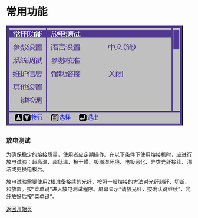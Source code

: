 # 常用功能

![](../.gitbook/assets/1.1.-chang-yong-gong-neng-cai-dan-480.png)

### 放电测试


为确保稳定的熔接质量，使用者应定期操作。在以下条件下使用熔接机时，应进行放电试验：超高温、超低温、极干燥、极潮湿环境、电极恶化、异类光纤接续、清洁或更换电极后。

放电试验需要使用2根准备接续的光纤，按照一般熔接的方法对光纤剥纤、切断、和放置。按“菜单键”进入放电测试程序。屏幕显示“请放光纤，按确认键继续”，光纤放好后按”菜单键“。



[返回开始页](../)

